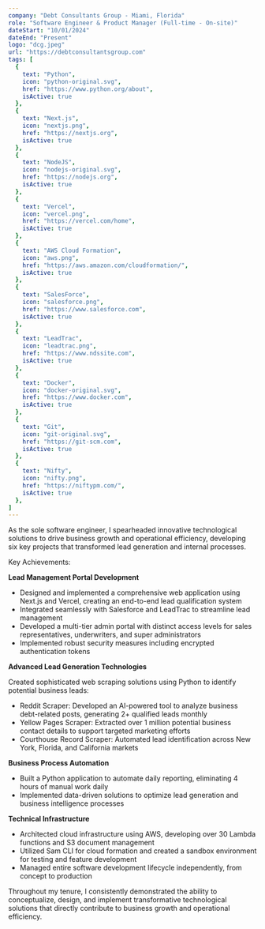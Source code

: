 ```yaml
---
company: "Debt Consultants Group - Miami, Florida"
role: "Software Engineer & Product Manager (Full-time - On-site)"
dateStart: "10/01/2024"
dateEnd: "Present"
logo: "dcg.jpeg"
url: "https://debtconsultantsgroup.com"
tags: [
  { 
    text: "Python", 
    icon: "python-original.svg",
    href: "https://www.python.org/about",
    isActive: true
  },
  { 
    text: "Next.js", 
    icon: "nextjs.png", 
    href: "https://nextjs.org",
    isActive: true
  },
  { 
    text: "NodeJS", 
    icon: "nodejs-original.svg", 
    href: "https://nodejs.org",
    isActive: true
  },
  { 
    text: "Vercel", 
    icon: "vercel.png", 
    href: "https://vercel.com/home",
    isActive: true
  },
  { 
    text: "AWS Cloud Formation", 
    icon: "aws.png", 
    href: "https://aws.amazon.com/cloudformation/",
    isActive: true
  },
  { 
    text: "SalesForce", 
    icon: "salesforce.png", 
    href: "https://www.salesforce.com",
    isActive: true
  },
  { 
    text: "LeadTrac",
    icon: "leadtrac.png", 
    href: "https://www.ndssite.com",
    isActive: true
  },
  { 
    text: "Docker", 
    icon: "docker-original.svg", 
    href: "https://www.docker.com",
    isActive: true
  },
  { 
    text: "Git", 
    icon: "git-original.svg", 
    href: "https://git-scm.com",
    isActive: true
  },
  { 
    text: "Nifty", 
    icon: "nifty.png", 
    href: "https://niftypm.com/",
    isActive: true
  },
]
---
```


As the sole software engineer, I spearheaded innovative technological solutions to drive business growth and operational efficiency, developing six key projects that transformed lead generation and internal processes.

Key Achievements:

<b>Lead Management Portal Development</b>

- Designed and implemented a comprehensive web application using Next.js and Vercel, creating an end-to-end lead qualification system
- Integrated seamlessly with Salesforce and LeadTrac to streamline lead management
- Developed a multi-tier admin portal with distinct access levels for sales representatives, underwriters, and super administrators
- Implemented robust security measures including encrypted authentication tokens

<b>Advanced Lead Generation Technologies</b>

Created sophisticated web scraping solutions using Python to identify potential business leads:

- Reddit Scraper: Developed an AI-powered tool to analyze business debt-related posts, generating 2+ qualified leads monthly
- Yellow Pages Scraper: Extracted over 1 million potential business contact details to support targeted marketing efforts
- Courthouse Record Scraper: Automated lead identification across New York, Florida, and California markets

<b>Business Process Automation</b>

- Built a Python application to automate daily reporting, eliminating 4 hours of manual work daily
- Implemented data-driven solutions to optimize lead generation and business intelligence processes

<b>Technical Infrastructure</b>

- Architected cloud infrastructure using AWS, developing over 30 Lambda functions and S3 document management
- Utilized Sam CLI for cloud formation and created a sandbox environment for testing and feature development
- Managed entire software development lifecycle independently, from concept to production

Throughout my tenure, I consistently demonstrated the ability to conceptualize, design, and implement transformative technological solutions that directly contribute to business growth and operational efficiency.